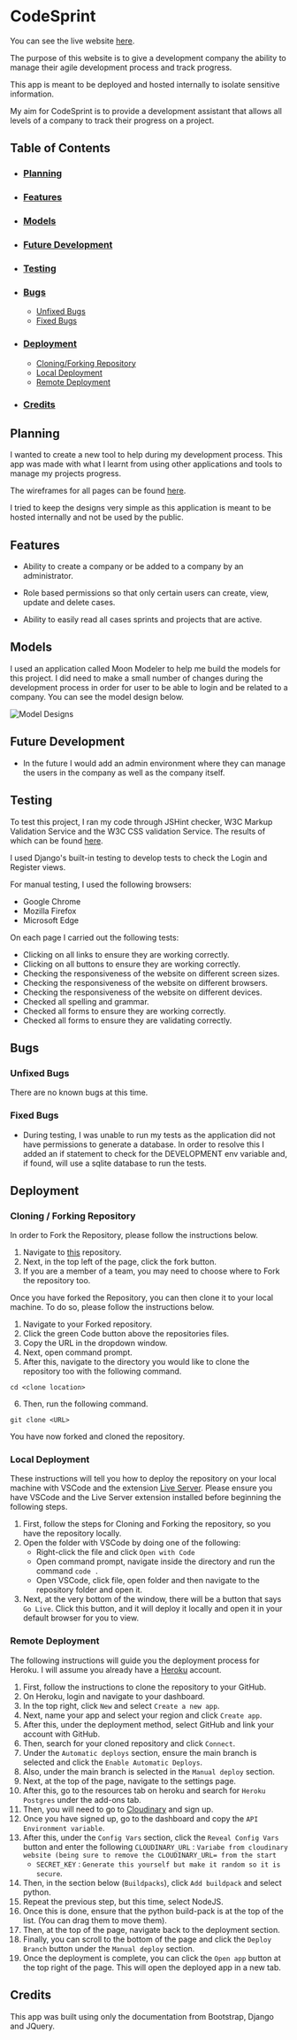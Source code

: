 # **CodeSprint**

You can see the live
website [here]([https://browne878-sudoku-cli.herokuapp.com/](https://pp4-codesprint.herokuapp.com/accounts/login/)).

The purpose of this website is to give a development company the ability to manage their agile development process and
track progress.

This app is meant to be deployed and hosted internally to isolate sensitive information.

My aim for CodeSprint is to provide a development assistant that allows all levels of a company to track their progress
on a project.

## **Table of Contents**

- ### [Planning](https://github.com/browne878/CodeSprint-Portfolio-Project-4#planning-1)

- ### [Features](https://github.com/browne878/CodeSprint-Portfolio-Project-4#features-1)

- ### [Models](https://github.com/browne878/CodeSprint-Portfolio-Project-4#models-1)

- ### [Future Development](https://github.com/browne878/CodeSprint-Portfolio-Project-4#future-development-1)

- ### [Testing](https://github.com/browne878/CodeSprint-Portfolio-Project-4#testing-1)

- ### [Bugs](https://github.com/browne878/CodeSprint-Portfolio-Project-4#bugs-1)
    - [Unfixed Bugs](https://github.com/browne878/CodeSprint-Portfolio-Project-4#unfixed-bugs)
    - [Fixed Bugs](https://github.com/browne878/CodeSprint-Portfolio-Project-4#fixed-bugs)

- ### [Deployment](https://github.com/browne878/CodeSprint-Portfolio-Project-4#deployment-1)
    - [Cloning/Forking Repository](https://github.com/browne878/CodeSprint-Portfolio-Project-4#cloning--forking-repository)
    - [Local Deployment](https://github.com/browne878/CodeSprint-Portfolio-Project-4#local-deployment)
    - [Remote Deployment](https://github.com/browne878/CodeSprint-Portfolio-Project-4#remote-deployment)

- ### [Credits](https://github.com/browne878/CodeSprint-Portfolio-Project-4#credits-1)

## **Planning**

I wanted to create a new tool to help during my development process. This app was made with what I learnt from using
other applications and tools to manage my projects progress.

The wireframes for all pages can be found [here]().

I tried to keep the designs very simple as this application is meant to be hosted internally and not be used by the
public.

## **Features**

- Ability to create a company or be added to a company by an administrator.

- Role based permissions so that only certain users can create, view, update and delete cases.

- Ability to easily read all cases sprints and projects that are active.

## **Models**

I used an application called Moon Modeler to help me build the models for this project. I did need to make a small
number of changes during the development process in order for user to be able to login and be related to a company. You
can see the model design below.

![Model Designs](./static/images/readme/pp4-db-models.png)

## **Future Development**

- In the future I would add an admin environment where they can manage the users in the company as well as the company
  itself.

## **Testing**

To test this project, I ran my code through JSHint checker, W3C Markup Validation Service and the W3C CSS validation
Service. The results of which can be found [here]().

I used Django's built-in testing to develop tests to check the Login and Register views.

For manual testing, I used the following browsers:
- Google Chrome
- Mozilla Firefox
- Microsoft Edge

On each page I carried out the following tests:
- Clicking on all links to ensure they are working correctly.
- Clicking on all buttons to ensure they are working correctly.
- Checking the responsiveness of the website on different screen sizes.
- Checking the responsiveness of the website on different browsers.
- Checking the responsiveness of the website on different devices.
- Checked all spelling and grammar.
- Checked all forms to ensure they are working correctly.
- Checked all forms to ensure they are validating correctly.

## **Bugs**

### Unfixed Bugs

There are no known bugs at this time.

### Fixed Bugs

- During testing, I was unable to run my tests as the application did not have permissions to generate a database. In
  order to resolve this I added an if statement to check for the DEVELOPMENT env variable and, if found, will use a
  sqlite database to run the tests.

## **Deployment**

### Cloning / Forking Repository

In order to Fork the Repository, please follow the instructions below.

1. Navigate to [this](https://github.com/browne878/CodeSprint-Portfolio-Project-4) repository.
2. Next, in the top left of the page, click the fork button.
3. If you are a member of a team, you may need to choose where to Fork the repository too.

Once you have forked the Repository, you can then clone it to your local machine. To do so, please follow the
instructions below.

1. Navigate to your Forked repository.
2. Click the green Code button above the repositories files.
3. Copy the URL in the dropdown window.
4. Next, open command prompt.
5. After this, navigate to the directory you would like to clone the repository too with the following command.

 ```
cd <clone location>
 ```

6. Then, run the following command.

 ```
git clone <URL>
 ```

You have now forked and cloned the repository.

### Local Deployment

These instructions will tell you how to deploy the repository on your local machine with VSCode and the
extension [Live Server](https://marketplace.visualstudio.com/items?itemName=ritwickdey.LiveServer). Please ensure you
have VSCode and the Live Server extension installed before beginning the following steps.

1. First, follow the steps for Cloning and Forking the repository, so you have the repository locally.
2. Open the folder with VSCode by doing one of the following:
    - Right-click the file and click `Open with Code`
    - Open command prompt, navigate inside the directory and run the command `code .`
    - Open VSCode, click file, open folder and then navigate to the repository folder and open it.
3. Next, at the very bottom of the window, there will be a button that says `Go Live`. Click this button, and it will
   deploy it locally and open it in your default browser for you to view.

### Remote Deployment

The following instructions will guide you the deployment process for Heroku. I will assume you already have
a [Heroku](https://www.heroku.com/) account.

1. First, follow the instructions to clone the repository to your GitHub.
2. On Heroku, login and navigate to your dashboard.
3. In the top right, click `New` and select `Create a new app`.
4. Next, name your app and select your region and click `Create app`.
5. After this, under the deployment method, select GitHub and link your account with GitHub.
6. Then, search for your cloned repository and click `Connect`.
7. Under the `Automatic deploys` section, ensure the main branch is selected and click the `Enable Automatic Deploys`.
8. Also, under the main branch is selected in the `Manual deploy` section.
9. Next, at the top of the page, navigate to the settings page.
10. After this, go to the resources tab on heroku and search for `Heroku Postgres` under the add-ons tab.
11. Then, you will need to go
    to [Cloudinary](https://cloudinary.com/console/c-e41e529a42f687f55f451d5505dfd8/getting-started) and sign up.
12. Once you have signed up, go to the dashboard and copy the `API Environment variable`.
13. After this, under the `Config Vars` section, click the `Reveal Config Vars` button and enter the
    following `CLOUDINARY_URL` : `Variabe from cloudinary website (being sure to remove the CLOUDINARY_URL= from the start`
    - `SECRET_KEY` : `Generate this yourself but make it random so it is secure`.
14. Then, in the section below (`Buildpacks`), click `Add buildpack` and select python.
15. Repeat the previous step, but this time, select NodeJS.
16. Once this is done, ensure that the python build-pack is at the top of the list. (You can drag them to move them).
17. Then, at the top of the page, navigate back to the deployment section.
18. Finally, you can scroll to the bottom of the page and click the `Deploy Branch` button under the `Manual deploy`
    section.
19. Once the deployment is complete, you can click the `Open app` button at the top right of the page. This will open
    the deployed app in a new tab.

## **Credits**

This app was built using only the documentation from Bootstrap, Django and JQuery.
